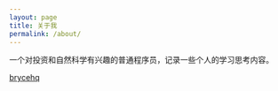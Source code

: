 ```yaml
---
layout: page
title: 关于我
permalink: /about/
---
```

一个对投资和自然科学有兴趣的普通程序员，记录一些个人的学习思考内容。

[brycehq](https://github.com/brycehq)
